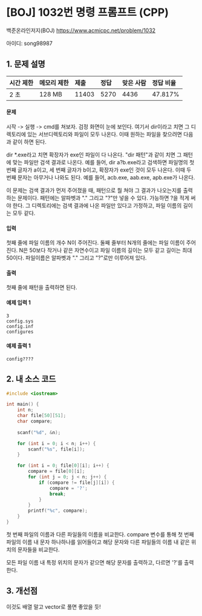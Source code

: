 # [BOJ] 1032번  명령 프롬프트 (CPP)

백준온라인저지(BOJ) https://www.acmicpc.net/problem/1032

아이디: song98987



## 1. 문제 설명

| 시간 제한 | 메모리 제한 | 제출  | 정답 | 맞은 사람 | 정답 비율 |
| :-------- | :---------- | :---- | :--- | :-------- | :-------- |
| 2 초      | 128 MB      | 11403 | 5270 | 4436      | 47.817%   |

#### 문제

시작 -> 실행 -> cmd를 쳐보자. 검정 화면이 눈에 보인다. 여기서 dir이라고 치면 그 디렉토리에 있는 서브디렉토리와 파일이 모두 나온다. 이때 원하는 파일을 찾으려면 다음과 같이 하면 된다.

dir *.exe라고 치면 확장자가 exe인 파일이 다 나온다. "dir 패턴"과 같이 치면 그 패턴에 맞는 파일만 검색 결과로 나온다. 예를 들어, dir a?b.exe라고 검색하면 파일명의 첫 번째 글자가 a이고, 세 번째 글자가 b이고, 확장자가 exe인 것이 모두 나온다. 이때 두 번째 문자는 아무거나 나와도 된다. 예를 들어, acb.exe, aab.exe, apb.exe가 나온다.

이 문제는 검색 결과가 먼저 주어졌을 때, 패턴으로 뭘 쳐야 그 결과가 나오는지를 출력하는 문제이다. 패턴에는 알파벳과 "." 그리고 "?"만 넣을 수 있다. 가능하면 ?을 적게 써야 한다. 그 디렉토리에는 검색 결과에 나온 파일만 있다고 가정하고, 파일 이름의 길이는 모두 같다.

#### 입력

첫째 줄에 파일 이름의 개수 N이 주어진다. 둘째 줄부터 N개의 줄에는 파일 이름이 주어진다. N은 50보다 작거나 같은 자연수이고 파일 이름의 길이는 모두 같고 길이는 최대 50이다. 파일이름은 알파벳과 "." 그리고 "?"로만 이루어져 있다.

#### 출력

첫째 줄에 패턴을 출력하면 된다.



#### 예제 입력 1

```
3
config.sys
config.inf
configures
```

#### 예제 출력 1

```
config????
```



## 2. 내 소스 코드

```C++
#include <iostream>

int main() {
	int n;
	char file[50][51];
	char compare;
	
	scanf("%d", &n);

	for (int i = 0; i < n; i++) {
		scanf("%s", file[i]);
	}

	for (int i = 0; file[0][i]; i++) {
		compare = file[0][i];
		for (int j = 0; j < n; j++) {
			if (compare != file[j][i]) {
				compare = '?';
				break;
			}
		}
		printf("%c", compare);
	}
}
```

첫 번째 파일의 이름과 다른 파일들의 이름을 비교한다. compare 변수를 통해 첫 번째 파일의 이름 내 문자 하나하나를 읽어들이고 해당 문자와 다른 파일들의 이름 내 같은 위치의 문자들을 비교한다. 

모든 파일 이름 내 특정 위치의 문자가 같으면 해당 문자를 출력하고, 다르면 '?'를 출력한다.

 

## 3. 개선점

이것도 배열 말고 vector로 풀면 좋았을 듯!